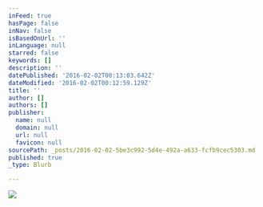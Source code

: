 ```yaml
---
inFeed: true
hasPage: false
inNav: false
isBasedOnUrl: ''
inLanguage: null
starred: false
keywords: []
description: ''
datePublished: '2016-02-02T00:13:03.642Z'
dateModified: '2016-02-02T00:12:59.129Z'
title: ''
author: []
authors: []
publisher:
  name: null
  domain: null
  url: null
  favicon: null
sourcePath: _posts/2016-02-02-5be3c992-5d4e-492a-a633-fcfb9cec5303.md
published: true
_type: Blurb

---
```

![](https://the-grid-user-content.s3-us-west-2.amazonaws.com/4ee5bc53-c5df-4936-9301-624c78cbcaba.jpg)